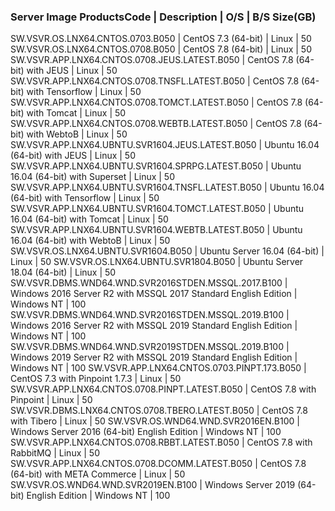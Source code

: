 ### Server Image ProductsCode | Description | O/S | B/S Size(GB)
SW.VSVR.OS.LNX64.CNTOS.0703.B050 | CentOS 7.3 (64-bit) | Linux | 50
SW.VSVR.OS.LNX64.CNTOS.0708.B050 | CentOS 7.8 (64-bit) | Linux | 50
SW.VSVR.APP.LNX64.CNTOS.0708.JEUS.LATEST.B050 | CentOS 7.8 (64-bit) with JEUS | Linux | 50
SW.VSVR.APP.LNX64.CNTOS.0708.TNSFL.LATEST.B050 | CentOS 7.8 (64-bit) with Tensorflow | Linux | 50
SW.VSVR.APP.LNX64.CNTOS.0708.TOMCT.LATEST.B050 | CentOS 7.8 (64-bit) with Tomcat | Linux | 50
SW.VSVR.APP.LNX64.CNTOS.0708.WEBTB.LATEST.B050 | CentOS 7.8 (64-bit) with WebtoB | Linux | 50
SW.VSVR.APP.LNX64.UBNTU.SVR1604.JEUS.LATEST.B050 | Ubuntu 16.04 (64-bit) with JEUS | Linux | 50
SW.VSVR.APP.LNX64.UBNTU.SVR1604.SPRPG.LATEST.B050 | Ubuntu 16.04 (64-bit) with Superset | Linux | 50
SW.VSVR.APP.LNX64.UBNTU.SVR1604.TNSFL.LATEST.B050 | Ubuntu 16.04 (64-bit) with Tensorflow | Linux | 50
SW.VSVR.APP.LNX64.UBNTU.SVR1604.TOMCT.LATEST.B050 | Ubuntu 16.04 (64-bit) with Tomcat | Linux | 50
SW.VSVR.APP.LNX64.UBNTU.SVR1604.WEBTB.LATEST.B050 | Ubuntu 16.04 (64-bit) with WebtoB | Linux | 50
SW.VSVR.OS.LNX64.UBNTU.SVR1604.B050 | Ubuntu Server 16.04 (64-bit)  | Linux | 50
SW.VSVR.OS.LNX64.UBNTU.SVR1804.B050 | Ubuntu Server 18.04 (64-bit)  | Linux | 50
SW.VSVR.DBMS.WND64.WND.SVR2016STDEN.MSSQL.2017.B100 | Windows 2016 Server R2 with MSSQL 2017 Standard English Edition | Windows NT | 100
SW.VSVR.DBMS.WND64.WND.SVR2016STDEN.MSSQL.2019.B100 | Windows 2016 Server R2 with MSSQL 2019 Standard English Edition | Windows NT | 100
SW.VSVR.DBMS.WND64.WND.SVR2019STDEN.MSSQL.2019.B100 | Windows 2019 Server R2 with MSSQL 2019 Standard English Edition | Windows NT | 100
SW.VSVR.APP.LNX64.CNTOS.0703.PINPT.173.B050 | CentOS 7.3 with Pinpoint 1.7.3 | Linux | 50
SW.VSVR.APP.LNX64.CNTOS.0708.PINPT.LATEST.B050 | CentOS 7.8 with Pinpoint | Linux | 50
SW.VSVR.DBMS.LNX64.CNTOS.0708.TBERO.LATEST.B050 | CentOS 7.8 with Tibero | Linux | 50
SW.VSVR.OS.WND64.WND.SVR2016EN.B100 | Windows Server 2016 (64-bit) English Edition | Windows NT | 100
SW.VSVR.APP.LNX64.CNTOS.0708.RBBT.LATEST.B050 | CentOS 7.8 with RabbitMQ | Linux | 50
SW.VSVR.APP.LNX64.CNTOS.0708.DCOMM.LATEST.B050 | CentOS 7.8 (64-bit) with META Commerce | Linux | 50
SW.VSVR.OS.WND64.WND.SVR2019EN.B100 | Windows Server 2019 (64-bit) English Edition | Windows NT | 100
